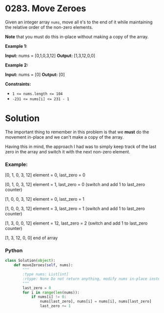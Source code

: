 # 0283. Move Zeroes

Given an integer array  `nums`, move all `0`'s to the end of it while maintaining the relative order of the non-zero elements.

**Note**  that you must do this in-place without making a copy of the array.

**Example 1:**

**Input:** nums = [0,1,0,3,12]
**Output:** [1,3,12,0,0]

**Example 2:**

**Input:** nums = [0]
**Output:** [0]

**Constraints:**

-   `1 <= nums.length <= 104`
-   `-231 <= nums[i] <= 231 - 1`

# Solution

The important thing to remember in this problem is that we **must** do the movement in-place and we can't make a copy of the array.

Having this in mind, the approach I had was to simply keep track of the last zero in the array and switch it with the next non-zero element.

### Example:

[0, 1, 0, 3, 12] element = 0, last_zero = 0

[0, 1, 0, 3, 12] element = 1, last_zero = 0 (switch and add 1 to last_zero counter)

[1, 0, 0, 3, 12] element = 0, last_zero = 1

[1, 0, 0, 3, 12] element = 3, last_zero = 1 (switch and add 1 to last_zero counter)

[1, 3, 0, 0, 12] element = 12, last_zero = 2 (switch and add 1 to last_zero counter)

[1, 3, 12, 0, 0] end of array



### Python

```python
class Solution(object):
    def moveZeroes(self, nums):
        """
        :type nums: List[int]
        :rtype: None Do not return anything, modify nums in-place instead.
        """
        last_zero = 0
        for i in range(len(nums)):
            if nums[i] != 0:
                nums[last_zero], nums[i] = nums[i], nums[last_zero]
                last_zero += 1
```